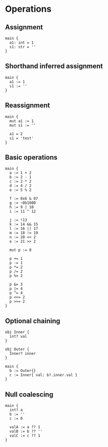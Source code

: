 # Operations

## Assignment
```the
main {
  a1: int = 1
  s1: str = ''
}
```

## Shorthand inferred assignment
```the
main {
  a1 := 1
  s1 := ''
}
```

## Reassignment
```the
main {
  mut a1 := 1
  mut s1 := ''

  a1 = 2
  s1 = 'test'
}
```

## Basic operations
```the
main {
  a := 1 + 2
  b := 2 - 1
  c := 2 * 2
  d := 4 / 2
  e := 5 % 2

  f := 0x6 & 07
  g := ~0b1000
  h := 9 | 10
  i := 11 ^ 12

  j := !13
  k := 14 && 15
  l := 16 || 17
  m := 18 != 19
  n := 20 << 2
  o := 21 >> 2

  mut p := 0

  p += 1
  p -= 1
  p *= 2
  p /= 2
  p %= 2

  p &= 3
  p |= 4
  p ^= 4
  p <<= 2
  p >>= 2
}
```

## Optional chaining
```the
obj Inner {
  int? val
}

obj Outer {
  Inner? inner
}

main {
  b := Outer{}
  c := Inner{ val: b?.inner.val }
}
```

## Null coalescing
```the
main {
  int? a
  b := ''
  c := 0

  valA := a ?? 1
  valB := b ?? ''
  valC := c ?? 1
}
```
